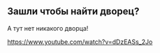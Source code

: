 ## Зашли чтобы найти дворец?

А тут нет никакого дворца!

https://www.youtube.com/watch?v=dDzEASs_2Jo


<!-- Global site tag (gtag.js) - Google Analytics -->
<script async src="https://www.googletagmanager.com/gtag/js?id=G-WTWX0X560Y"></script>
<script>
  window.dataLayer = window.dataLayer || [];
  function gtag(){dataLayer.push(arguments);}
  gtag('js', new Date());

  gtag('config', 'G-WTWX0X560Y');
</script>

